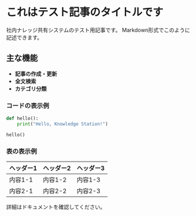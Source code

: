 # これはテスト記事のタイトルです

社内ナレッジ共有システムのテスト用記事です。
Markdown形式でこのように記述できます。

## 主な機能

- **記事の作成・更新**
- **全文検索**
- **カテゴリ分類**

### コードの表示例

```python
def hello():
    print("Hello, Knowledge Station!")

hello()
```

### 表の表示例

| ヘッダー1 | ヘッダー2 | ヘッダー3 |
|-----------|-----------|-----------|
| 内容1-1   | 内容1-2   | 内容1-3   |
| 内容2-1   | 内容2-2   | 内容2-3   |

詳細はドキュメントを確認してください。
